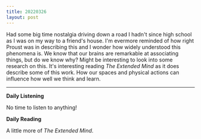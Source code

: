```yaml
---
title: 20220326
layout: post
---
```


Had some big time nostalgia driving down a road I hadn't since high school as I was on my way to a friend's house. I'm evermore reminded of how right Proust was in describing this and I wonder how widely understood this phenomena is. We know that our brains are remarkable at associating things, but do we know why? Might be interesting to look into some research on this. It's interesting reading *The Extended Mind* as it does describe some of this work. How our spaces and physical actions can influence how well we think and learn. 

---

**Daily Listening**

No time to listen to anything!

**Daily Reading**

A little more of *The Extended Mind*.